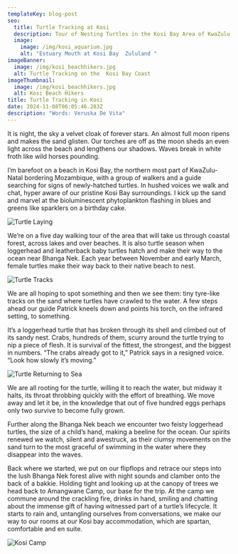 ```yaml
---
templateKey: blog-post
seo:
  title: Turtle Tracking at Kosi
  description: Tour of Nesting Turtles in the Kosi Bay Area of KwaZulu Natal South Africa
  image:
    image: /img/kosi_aquarium.jpg
    alt: "Estuary Mouth at Kosi Bay  Zululand "
imageBanner:
  image: /img/kosi_beachhikers.jpg
  alt: Turtle Tracking on the  Kosi Bay Coast
imageThumbnail:
  image: /img/kosi_beachhikers.jpg
  alt: Kosi Beach Hikers
title: Turtle Tracking in Kosi
date: 2024-11-08T06:05:46.283Z
description: "Words: Veruska De Vita"
---
```

It is night, the sky a velvet cloak of forever stars. An almost full moon ripens and makes the sand glisten. Our torches are off as the moon sheds an even light across the beach and lengthens our shadows. Waves break in white froth like wild horses pounding.

I’m barefoot on a beach in Kosi Bay, the northern most part of KwaZulu-Natal bordering Mozambique, with a group of walkers and a guide searching for signs of newly-hatched turtles. In hushed voices we walk and chat, hyper aware of our pristine Kosi Bay surroundings. I kick up the sand and marvel at the bioluminescent phytoplankton flashing in blues and greens like sparklers on a birthday cake. 

![Turtle Laying](/img/turtle_laying.jpg)

We’re on a five day walking tour of the area that will take us through coastal forest, across lakes and over beaches. It is also turtle season when loggerhead and leatherback baby turtles hatch and make their way to the ocean near Bhanga Nek. Each year between November and early March, female turtles make their way back to their native beach to nest.

![Turtle Tracks ](/img/kosi_turtletracks.jpg)

We are all hoping to spot something and then we see them: tiny tyre-like tracks on the sand where turtles have crawled to the water. A few steps ahead our guide Patrick kneels down and points his torch, on the infrared setting, to something.

It’s a loggerhead turtle that has broken through its shell and climbed out of its sandy nest. Crabs, hundreds of them, scurry around the turtle trying to nip a piece of flesh. It is survival of the fittest, the strongest, and the biggest in numbers. “The crabs already got to it,” Patrick says in a resigned voice.  “Look how slowly it’s moving.”

![Turtle Returning to Sea](/img/turtle_night.jpg)

We are all rooting for the turtle, willing it to reach the water, but midway it halts, its throat throbbing quickly with the effort of breathing. We move away and let it be, in the knowledge that out of five hundred eggs perhaps only two survive to become fully grown.

Further along the Bhanga Nek beach we encounter two feisty loggerhead turtles, the size of a child’s hand, making a beeline for the ocean. Our spirits renewed we watch, silent and awestruck, as their clumsy movements on the sand turn to the most graceful of swimming in the water where they disappear into the waves.

Back where we started, we put on our flipflops and retrace our steps into the lush Bhanga Nek forest alive with night sounds and clamber onto the back of a bakkie. Holding tight and looking up at the canopy of trees we head back to Amangwane Camp, our base for the trip. At the camp we commune around the crackling fire, drinks in hand, smiling and chatting about the immense gift of having witnessed part of a turtle’s lifecycle. It starts to rain and, untangling ourselves from conversations, we make our way to our rooms at our Kosi bay accommodation, which are spartan, comfortable and en suite.

![Kosi Camp](/img/kosi_camp.jpg)